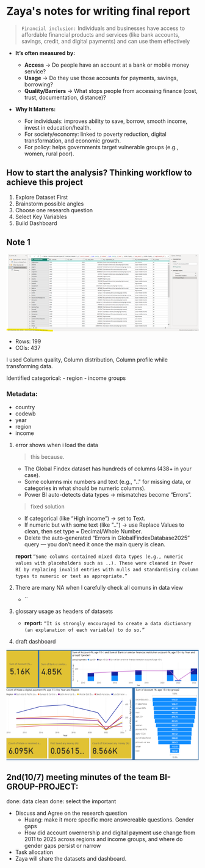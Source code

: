 # Zaya's notes for writing final report 

> `Financial inclusion:` Individuals and businesses have access to affordable financial products and services (like bank accounts, savings, credit, and digital payments) and can use them effectively

- **It’s often measured by:**
    - **Access** → Do people have an account at a bank or mobile money service?
    - **Usage** → Do they use those accounts for payments, savings, borrowing?
    - **Quality/Barriers** → What stops people from accessing finance (cost, trust, documentation, distance)?

- **Why It Matters:**
    - For individuals: improves ability to save, borrow, smooth income, invest in education/health.
    - For society/economy: linked to poverty reduction, digital transformation, and economic growth.
    - For policy: helps governments target vulnerable groups (e.g., women, rural poor).

## How to start the analysis? Thinking workflow to achieve this project
1. Explore Dataset First 
2. Brainstorm possible angles
3. Choose one research question
4. Select Key Variables
5. Build Dashboard

## Note 1
![alt text](image.png)
- Rows: 199
- COls: 437

I used Column quality, Column distribution, Column profile while transforming data.

Identified categorical:
    - region
    - income groups

### Metadata:
- country
- codewb
- year
- region
- income

1. error shows when i load the data
    > this because. 
    - The Global Findex dataset has hundreds of columns (438+ in your case).
    - Some columns mix numbers and text (e.g., ".." for missing data, or categories in what should be numeric columns).
    - Power BI auto-detects data types → mismatches become “Errors”.

    > fixed solution
    - If categorical (like “High income”) → set to Text.
    - If numeric but with some text (like "..") → use Replace Values to clean, then set type = Decimal/Whole Number.
    - Delete the auto-generated “Errors in GlobalFindexDatabase2025” query — you don’t need it once the main query is clean.

    **report**
    `“Some columns contained mixed data types (e.g., numeric values with placeholders such as ..). These were cleaned in Power BI by replacing invalid entries with nulls and standardising column types to numeric or text as appropriate.”`

2. There are many NA when I carefully check all comuns in data view 
    - ``
2. glossary usage as headers of datasets

    - **report:**
    `“It is strongly encouraged to create a data dictionary (an explanation of each variable) to do so.”`

3. draft dashboard

![alt text](image-1.png)

## 2nd(10/7) meeting minutes of the team BI-GROUP-PROJECT:
done: data clean
done: select the important 

- Discuss and Agree on the research question 
	- Huang: make it more specific more answereable questions. Gender gaps
	- How did account owernership and digital payment use change from 2011 to 2025 across regions and income groups, and where do gender gaps persist or narrow
- Task allocation 
- Zaya will share the datasets and dashboard. 



